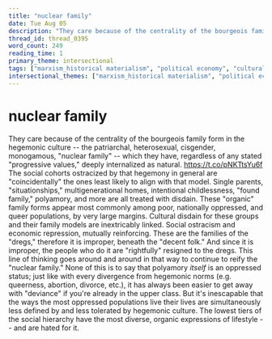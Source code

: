```yaml
---
title: "nuclear family"
date: Tue Aug 05
description: "They care because of the centrality of the bourgeois family form in the hegemonic culture -- the patriarchal, heterosexual, cisgender, monogamous, 'nuclear..."
thread_id: thread_0395
word_count: 249
reading_time: 1
primary_theme: intersectional
tags: ["marxism_historical materialism", "political economy", "cultural criticism"]
intersectional_themes: ["marxism_historical materialism", "political economy", "cultural criticism"]
---
```


# nuclear family

They care because of the centrality of the bourgeois family form in the hegemonic culture -- the patriarchal, heterosexual, cisgender, monogamous, "nuclear family" -- which they have, regardless of any stated "progressive values," deeply internalized as natural. https://t.co/pNKTtsYu6f The social cohorts ostracized by that hegemony in general are "coincidentally" the ones least likely to align with that model. Single parents, "situationships," multigenerational homes, intentional childlessness, "found family," polyamory, and more are all treated with disdain. These "organic" family forms appear most commonly among poor, nationally oppressed, and queer populations, by very large margins. Cultural disdain for these groups and their family models are inextricably linked. Social ostracism and economic repression, mutually reinforcing. These are the families of the "dregs," therefore it is improper, beneath the "decent folk." And since it is improper, the people who do it are "rightfully" resigned to the dregs. This line of thinking goes around and around in that way to continue to reify the "nuclear family." None of this is to say that polyamory *itself* is an oppressed status; just like with every divergence from hegemonic norms (e.g. queerness, abortion, divorce, etc.), it has always been easier to get away with "deviance" if you're already in the upper class. But it's inescapable that the ways the most oppressed populations live their lives are simultaneously less defined by and less tolerated by hegemonic culture. The lowest tiers of the social hierarchy have the most diverse, organic expressions of lifestyle -- and are hated for it.